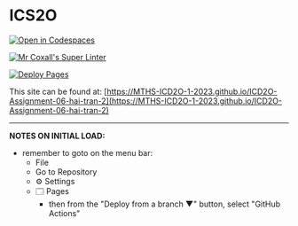 # ICS2O

[![Open in Codespaces](https://classroom.github.com/assets/launch-codespace-7f7980b617ed060a017424585567c406b6ee15c891e84e1186181d67ecf80aa0.svg)](https://classroom.github.com/open-in-codespaces?assignment_repo_id=15223543)

[![Mr Coxall's Super Linter](https://github.com/MTHS-ICD2O-1-2023/ICD2O-Assignment-06-hai-tran-2/workflows/Mr%20Coxall's%20Super%20Linter/badge.svg)](https://github.com/MTHS-ICD2O-1-2023/ICD2O-Assignment-06-hai-tran-2/actions)

[![Deploy Pages](https://github.com/MTHS-ICD2O-1-2023/ICD2O-Assignment-06-hai-tran-2/workflows/Deploy%20Pages/badge.svg)](https://github.com/MTHS-ICD2O-1-2023/ICD2O-Assignment-06-hai-tran-2/actions)

This site can be found at: [https://MTHS-ICD2O-1-2023.github.io/ICD2O-Assignment-06-hai-tran-2](https://MTHS-ICD2O-1-2023.github.io/ICD2O-Assignment-06-hai-tran-2)

---

**NOTES ON INITIAL LOAD:**
- remember to goto on the menu bar:
  - File
  - Go to Repository
  - ⚙ Settings
  - 🗔 Pages
    - then from the "Deploy from a branch ▼" button, select "GitHub Actions"

